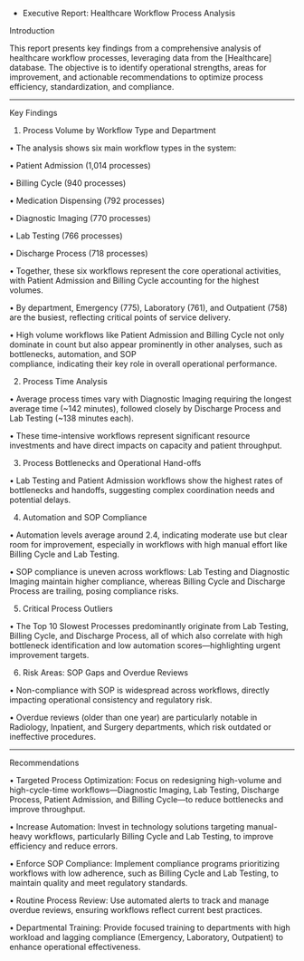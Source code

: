 * Executive Report: Healthcare Workflow Process Analysis

Introduction

This report presents key findings from a comprehensive analysis of healthcare workflow processes, leveraging data from the [Healthcare] database. The objective is to identify operational strengths, areas for improvement, and actionable recommendations to optimize process efficiency, standardization, and compliance.
________________________________________
Key Findings

1. Process Volume by Workflow Type and Department
   
 • 	The analysis shows six main workflow types in the system:

 • 	Patient Admission (1,014 processes)

 •	 Billing Cycle (940 processes)

 •	 Medication Dispensing (792 processes)

 • 	Diagnostic Imaging (770 processes)

 • 	Lab Testing (766 processes)

 •	 Discharge Process (718 processes)

 •	 Together, these six workflows represent the core operational activities, with Patient Admission and Billing Cycle accounting for the highest volumes.

 •	 By department, Emergency (775), Laboratory (761), and Outpatient (758) are the busiest, reflecting critical points of service delivery.

 •	 High volume workflows like Patient Admission and Billing Cycle not only dominate in count but also appear prominently in other analyses, such as bottlenecks, automation, and SOP  
   compliance, indicating their key role in overall operational performance.

2. Process Time Analysis

 •	 Average process times vary with Diagnostic Imaging requiring the longest average time (~142 minutes), followed closely by Discharge Process and Lab Testing (~138 minutes each).

 •	 These time-intensive workflows represent significant resource investments and have direct impacts on capacity and patient throughput.

3. Process Bottlenecks and Operational Hand-offs

 •	 Lab Testing and Patient Admission workflows show the highest rates of bottlenecks and handoffs, suggesting complex coordination needs and potential delays.

4. Automation and SOP Compliance

 •	 Automation levels average around 2.4, indicating moderate use but clear room for improvement, especially in workflows with high manual effort like Billing Cycle and Lab Testing.

 •	 SOP compliance is uneven across workflows: Lab Testing and Diagnostic Imaging maintain higher compliance, whereas Billing Cycle and Discharge Process are trailing, posing compliance 
  risks.

5. Critical Process Outliers

 • The Top 10 Slowest Processes predominantly originate from Lab Testing, Billing Cycle, and Discharge Process, all of which also correlate with high bottleneck identification and          low automation scores—highlighting urgent improvement targets.

6. Risk Areas: SOP Gaps and Overdue Reviews

 •	 Non-compliance with SOP is widespread across workflows, directly impacting operational consistency and regulatory risk.

 •	 Overdue reviews (older than one year) are particularly notable in Radiology, Inpatient, and Surgery departments, which risk outdated or ineffective procedures.
________________________________________
Recommendations

 •	  Targeted Process Optimization:
     Focus on redesigning high-volume and high-cycle-time workflows—Diagnostic Imaging, Lab Testing, Discharge Process, Patient Admission, and Billing Cycle—to reduce bottlenecks and    
     improve throughput.

 •	 Increase Automation:
    Invest in technology solutions targeting manual-heavy workflows, particularly Billing Cycle and Lab Testing, to improve efficiency and reduce errors.

 •	 Enforce SOP Compliance:
    Implement compliance programs prioritizing workflows with low adherence, such as Billing Cycle and Lab Testing, to maintain quality and meet regulatory standards.

 •	 Routine Process Review:
    Use automated alerts to track and manage overdue reviews, ensuring workflows reflect current best practices.

 •	 Departmental Training:
    Provide focused training to departments with high workload and lagging compliance (Emergency, Laboratory, Outpatient) to enhance operational effectiveness.






